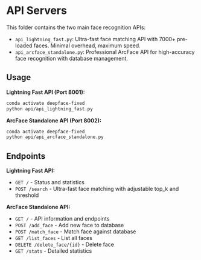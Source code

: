 # API Servers

This folder contains the two main face recognition APIs:

- `api_lightning_fast.py`: Ultra-fast face matching API with 7000+ pre-loaded faces. Minimal overhead, maximum speed.
- `api_arcface_standalone.py`: Professional ArcFace API for high-accuracy face recognition with database management.

## Usage

**Lightning Fast API (Port 8001):**
```bash
conda activate deepface-fixed
python api/api_lightning_fast.py
```

**ArcFace Standalone API (Port 8002):**
```bash
conda activate deepface-fixed
python api/api_arcface_standalone.py
```

## Endpoints

**Lightning Fast API:**
- `GET /` - Status and statistics
- `POST /search` - Ultra-fast face matching with adjustable top_k and threshold

**ArcFace Standalone API:**
- `GET /` - API information and endpoints
- `POST /add_face` - Add new face to database
- `POST /match_face` - Match face against database
- `GET /list_faces` - List all faces
- `DELETE /delete_face/{id}` - Delete face
- `GET /stats` - Detailed statistics
